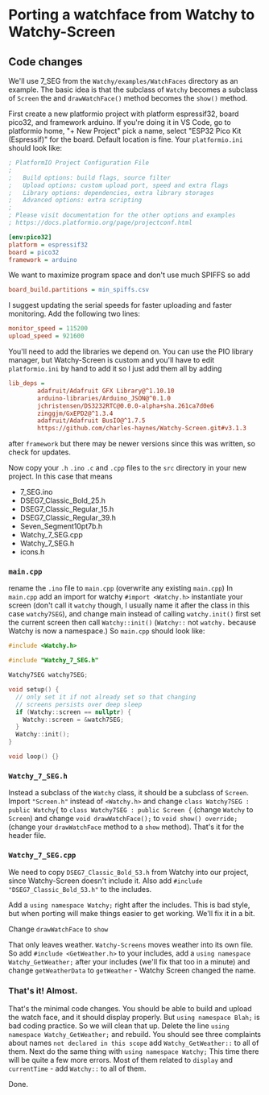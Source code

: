 # Porting a watchface from Watchy to Watchy-Screen

## Code changes

We'll use 7_SEG from the `Watchy/examples/WatchFaces` directory as an example. The basic idea is that the subclass of `Watchy` becomes a subclass of `Screen` the and `drawWatchFace()` method becomes the `show()` method.

First create a new platformio project with platform espressif32, board pico32, and framework arduino. If you're doing it in VS Code, go to platformio home, "+ New Project" pick a name, select "ESP32 Pico Kit (Espressif)" for the board. Default location is fine. Your `platformio.ini` should look like:

``` ini
; PlatformIO Project Configuration File
;
;   Build options: build flags, source filter
;   Upload options: custom upload port, speed and extra flags
;   Library options: dependencies, extra library storages
;   Advanced options: extra scripting
;
; Please visit documentation for the other options and examples
; https://docs.platformio.org/page/projectconf.html

[env:pico32]
platform = espressif32
board = pico32
framework = arduino
```

We want to maximize program space and don't use much SPIFFS so add

``` ini
board_build.partitions = min_spiffs.csv
```

I suggest updating the serial speeds for faster uploading and faster monitoring. Add the following two lines:

``` ini
monitor_speed = 115200
upload_speed = 921600
```

You'll need to add the libraries we depend on. You can use the PIO library manager, but Watchy-Screen is custom and you'll have to edit `platformio.ini` by hand to add it so I just add them all by adding

``` ini
lib_deps =
        adafruit/Adafruit GFX Library@^1.10.10
        arduino-libraries/Arduino_JSON@^0.1.0
        jchristensen/DS3232RTC@0.0.0-alpha+sha.261ca7d0e6
        zinggjm/GxEPD2@^1.3.4
        adafruit/Adafruit BusIO@^1.7.5
        https://github.com/charles-haynes/Watchy-Screen.git#v3.1.3
```


after `framework` but there may be newer versions since this was written, so check for updates.

Now copy your `.h` `.ino` `.c` and `.cpp` files to the `src` directory in your new project. In this case that means

* 7_SEG.ino
* DSEG7_Classic_Bold_25.h
* DSEG7_Classic_Regular_15.h
* DSEG7_Classic_Regular_39.h
* Seven_Segment10pt7b.h
* Watchy_7_SEG.cpp
* Watchy_7_SEG.h
* icons.h

### `main.cpp`

rename the `.ino` file to `main.cpp` (overwrite any existing `main.cpp`) In `main.cpp` add an import for watchy `#import <Watchy.h>` instantiate your screen (don't call it `watchy` though, I usually name it after the class in this case `watchy7SEG`), and change main instead of calling `watchy.init()` first set the current screen then call `Watchy::init()` (`Watchy::` not `watchy.` because Watchy is now a namespace.) So `main.cpp` should look like:

``` c++
#include <Watchy.h>

#include "Watchy_7_SEG.h"

Watchy7SEG watchy7SEG;

void setup() {
  // only set it if not already set so that changing
  // screens persists over deep sleep
  if (Watchy::screen == nullptr) {
    Watchy::screen = &watch7SEG;
  }
  Watchy::init();
}

void loop() {}
```

### `Watchy_7_SEG.h`

Instead a subclass of the `Watchy` class, it should be a subclass of `Screen`. Import `"Screen.h"` instead of `<Watchy.h>` and change `class Watchy7SEG : public Watchy{` to `class Watchy7SEG : public Screen {` (change `Watchy` to `Screen`) and change `void drawWatchFace();` to `void show() override;` (change your `drawWatchFace` method to a `show` method). That's it for the header file.

### `Watchy_7_SEG.cpp`

We need to copy `DSEG7_Classic_Bold_53.h` from Watchy into our project, since Watchy-Screen doesn't include it. Also add `#include "DSEG7_Classic_Bold_53.h"` to the includes.

Add a `using namespace Watchy;` right after the includes. This is bad style, but when porting will make things easier to get working. We'll fix it in a bit.

Change `drawWatchFace` to `show`

That only leaves weather. `Watchy-Screens` moves weather into its own file. So add `#include <GetWeather.h>` to your includes, add a `using namespace Watchy_GetWeather;` after your includes (we'll fix that too in a minute) and change `getWeatherData` to `getWeather` - Watchy Screen changed the name.

### That's it! Almost.

That's the minimal code changes. You should be able to build and upload the watch face, and it should display properly.
But `using namespace Blah;` is bad coding practice. So we will clean that up. Delete the line `using namespace Watchy_GetWeather;` and rebuild. You should see three complaints about names `not declared in this scope` add `Watchy_GetWeather::` to all of them. Next do the same thing with `using namespace Watchy;` This time there will be quite a few more errors. Most of them related to `display` and `currentTime` - add `Watchy::` to all of them.

Done.
